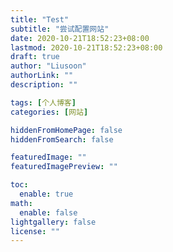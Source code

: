 ```yaml
---
title: "Test"
subtitle: "尝试配置网站"
date: 2020-10-21T18:52:23+08:00
lastmod: 2020-10-21T18:52:23+08:00
draft: true
author: "Liusoon"
authorLink: ""
description: ""

tags: [个人博客]
categories: [网站]

hiddenFromHomePage: false
hiddenFromSearch: false

featuredImage: ""
featuredImagePreview: ""

toc:
  enable: true
math:
  enable: false
lightgallery: false
license: ""
---
```


<!--more-->
